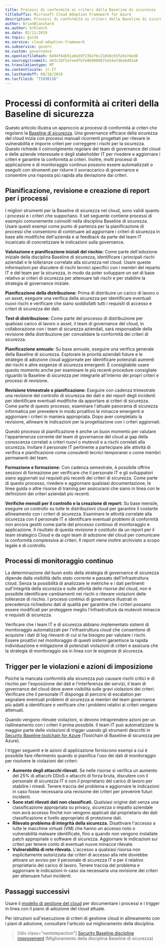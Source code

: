 ```yaml
---
title: Processi di conformità ai criteri della Baseline di sicurezza
titleSuffix: Microsoft Cloud Adoption Framework for Azure
description: Processi di conformità ai criteri della Baseline di sicurezza
author: BrianBlanchard
ms.author: brblanch
ms.date: 02/11/2019
ms.topic: guide
ms.service: cloud-adoption-framework
ms.subservice: govern
ms.custom: governance
ms.openlocfilehash: 6494f64b91a0a59f235efbc21030c65fa5e7ded8
ms.sourcegitcommit: 443c28f3afeedfbfe8b9980875a54afdbebd83a8
ms.translationtype: MT
ms.contentlocale: it-IT
ms.lasthandoff: 09/16/2019
ms.locfileid: "71030116"
---
```

# <a name="security-baseline-policy-compliance-processes"></a>Processi di conformità ai criteri della Baseline di sicurezza

Questo articolo illustra un approccio ai processi di conformità ai criteri che regolano la [Baseline di sicurezza](./index.md). Una governance efficace della sicurezza del cloud inizia con processi manuali ricorrenti progettati per rilevare le vulnerabilità e imporre criteri per correggere i rischi per la sicurezza. Questo richiede il coinvolgimento regolare del team di governance del cloud e delle aziende interessate e degli stakeholder IT per rivedere e aggiornare i criteri e garantire la conformità ai criteri. Inoltre, molti processi di applicazione e di monitoraggio continuo possono essere automatizzati o eseguiti con strumenti per ridurre il sovraccarico di governance e consentire una risposta più rapida alla deviazione dai criteri.

## <a name="planning-review-and-reporting-processes"></a>Pianificazione, revisione e creazione di report per i processi

I migliori strumenti per la Baseline di sicurezza nel cloud, sono validi quanto i processi e i criteri che supportano. Il set seguente contiene processi di esempio comunemente coinvolti nella disciplina Baseline di sicurezza. Usare questi esempi come punto di partenza per la pianificazione di processi che consentono di continuare ad aggiornare i criteri di sicurezza in base alle modifiche dell'azienda e ai feedback da parte del team IT incaricato di concretizzare le indicazioni sulla governance.

**Valutazione e pianificazione iniziali del rischio:** Come parte dell'adozione iniziale della disciplina Baseline di sicurezza, identificare i principali rischi aziendali e le tolleranze correlate alla sicurezza nel cloud. Usare queste informazioni per discutere di rischi tecnici specifici con i membri del reparto IT e del team per la sicurezza, in modo da poter sviluppare un set di base relativo ai criteri di sicurezza per attenuare tali rischi e per stabilire la strategia di governance iniziale.

**Pianificazione della distribuzione:** Prima di distribuire un carico di lavoro o un asset, eseguire una verifica della sicurezza per identificare eventuali nuovi rischi e verificare che siano soddisfatti tutti i requisiti di accesso e criteri di sicurezza dei dati.

**Test di distribuzione:** Come parte del processo di distribuzione per qualsiasi carico di lavoro o asset, il team di governance del cloud, in collaborazione con i team di sicurezza aziendali, sarà responsabile della revisione della distribuzione per convalidare la conformità dei criteri di sicurezza.

**Pianificazione annuale:** Su base annuale, eseguire una verifica generale della Baseline di sicurezza. Esplorare le priorità aziendali future e le strategie di adozione cloud aggiornate per identificare potenziali aumenti dei rischi e altre esigenze di sicurezza emergenti. È consigliabile usare questo momento anche per esaminare le più recenti procedure consigliate riguardo la Baseline di sicurezza per integrarle all'interno dei propri criteri e processi di revisione.

**Revisione trimestrale e pianificazione:** Eseguire con cadenza trimestrale una revisione del controllo di sicurezza dei dati e dei report degli incidenti per identificare eventuali modifiche da apportare ai criteri di sicurezza. Come parte di questo processo, esaminare l'attuale panorama di sicurezza informatica per prevedere in modo proattivo le minacce emergenti e aggiornare i criteri in maniera appropriata. Dopo aver completato la revisione, allineare le indicazioni per la progettazione con i criteri aggiornati.

Questo processo di pianificazione è anche un buon momento per valutare l'appartenenza corrente del team di governance del cloud ai gap della conoscenza correlati a criteri nuovi o mutevoli e a rischi correlati alla sicurezza. Invitare il personale IT pertinente a partecipare alle attività di verifica e pianificazione come consulenti tecnici temporanei o come membri permanenti del team.

**Formazione e formazione:** Con cadenza semestrale, è possibile offrire sessioni di formazione per verificare che il personale IT e gli sviluppatori siano aggiornati sui requisiti più recenti dei criteri di sicurezza. Come parte di questo processo, rivedere e aggiornare qualsiasi documentazione, le linee guida o altre risorse di training per assicurarsi che siano in linea con le definizioni dei criteri aziendali più recenti.

**Verifiche mensili per il controllo e la creazione di report:** Su base mensile, eseguire un controllo su tutte le distribuzioni cloud per garantire il costante allineamento con i criteri di sicurezza. Esaminare le attività correlate alla sicurezza con il personale IT e identificare eventuali problemi di conformità non ancora gestiti come parte del processo continuo di monitoraggio e applicazione. Il risultato di questa revisione è costituito da un report per il team strategico Cloud e da ogni team di adozione del cloud per comunicare la conformità complessiva ai criteri. Il report viene inoltre archiviato a scopo legale e di controllo.

## <a name="ongoing-monitoring-processes"></a>Processi di monitoraggio continuo

La determinazione del buon esito della strategia di governance di sicurezza dipende dalla visibilità dello stato corrente e passato dell'infrastruttura cloud. Senza la possibilità di analizzare le metriche e i dati pertinenti sull'integrità della sicurezza e sulle attività delle risorse del cloud, non è possibile identificare cambiamenti nei rischi o rilevare violazioni delle tolleranze di rischio. I processi continui di governance illustrati in precedenza richiedono dati di qualità per garantire che i criteri possano essere modificati per proteggere meglio l'infrastruttura da mutevoli minacce e requisiti di sicurezza.

Verificare che i team IT e di sicurezza abbiano implementato sistemi di monitoraggio automatizzati per l'infrastruttura cloud che consentono di acquisire i dati di log rilevanti di cui si ha bisogno per valutare i rischi. Essere proattivi nel monitoraggio di questi sistemi garantisce la rapida individuazione e mitigazione di potenziali violazioni di criteri e assicura che la strategia di monitoraggio sia in linea con le esigenze di sicurezza.

## <a name="violation-triggers-and-enforcement-actions"></a>Trigger per le violazioni e azioni di imposizione

Poiché la mancata conformità alla sicurezza può causare rischi critici e di rischio per l'esposizione dei dati e l'interferenza dei servizi, il team di governance del cloud deve avere visibilità sulle gravi violazioni dei criteri. Verificare che il personale IT disponga di percorsi di escalation per segnalare eventuali problemi di sicurezza ai membri del team governance più adatti a identificare e verificare che i problemi relativi ai criteri vengano attenuati.

Quando vengono rilevate violazioni, si devono intraprendere azioni per un riallineamento con i criteri il prima possibile. Il team IT può automatizzare la maggior parte delle violazioni di trigger usando gli strumenti descritti in [Security Baseline toolchain for Azure](./toolchain.md) (Toolchain di Baseline di sicurezza per Azure).

I trigger seguenti e le azioni di applicazione forniscono esempi a cui è possibile fare riferimento quando si pianifica l'uso dei dati di monitoraggio per risolvere le violazioni dei criteri:

- **Aumento degli attacchi rilevati.** Se nelle risorse si verifica un aumento del 25% di attacchi DDoS o attacchi di forza bruta, discutere con il personale di sicurezza IT e con il proprietario del carico di lavoro per stabilire i rimedi. Tenere traccia del problema e aggiornare le indicazioni in caso fosse necessaria una revisione dei criteri per prevenire futuri incidenti.
- **Sono stati rilevati dati non classificati.** Qualsiasi origine dati senza una classificazione appropriata su privacy, sicurezza o impatto aziendale non avrà accesso finché non vengono applicati dal proprietario dei dati classificazione e livello appropriato di protezione dati.
- **Rilevato problema di integrità della sicurezza.** Disattivare l'accesso a tutte le macchine virtuali (VM) che hanno un accesso noto o vulnerabilità malware identificate, fino a quando non vengono installate patch appropriate o software di sicurezza. Aggiornare le indicazioni sui criteri per tenere conto di eventuali nuove minacce rilevate.
- **Vulnerabilità di rete rilevata.** L'accesso a qualsiasi risorsa non esplicitamente autorizzata dai criteri di accesso alla rete dovrebbe attivare un avviso per il personale di sicurezza IT e per il relativo proprietario del carico di lavoro. Tenere traccia del problema e aggiornare le indicazioni in caso sia necessaria una revisione dei criteri per attenuare futuri incidenti.

## <a name="next-steps"></a>Passaggi successivi

Usare il [modello di gestione del cloud](./template.md) per documentare i processi e i trigger in linea con il piano di adozione del cloud attuale.

Per istruzioni sull'esecuzione di criteri di gestione cloud in allineamento con i piani di adozione, consultare l'articolo sul miglioramento della disciplina.

> [!div class="nextstepaction"]
> [Security Baseline discipline improvement](./discipline-improvement.md) (Miglioramento della disciplina Baseline di sicurezza)
